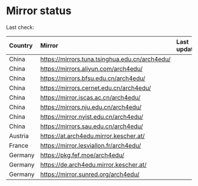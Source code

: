 <script src="./time.js"></script>
# Mirror status
Last check: <script type="text/javascript">localize(1732279506.6951358);</script>

|Country|Mirror|Last update|
|:------|:-----|:----------|
|China|https://mirrors.tuna.tsinghua.edu.cn/arch4edu/|<script type="text/javascript">localize(1732257800);</script>|
|China|https://mirrors.aliyun.com/arch4edu/|<script type="text/javascript">localize(1732257800);</script>|
|China|https://mirrors.bfsu.edu.cn/arch4edu/|<script type="text/javascript">localize(1732214626);</script>|
|China|https://mirrors.cernet.edu.cn/arch4edu/|<script type="text/javascript">localize(1732257800);</script>|
|China|https://mirror.iscas.ac.cn/arch4edu/|<script type="text/javascript">localize(1732214626);</script>|
|China|https://mirrors.nju.edu.cn/arch4edu/|<script type="text/javascript">localize(1732171557);</script>|
|China|https://mirror.nyist.edu.cn/arch4edu/|<script type="text/javascript">localize(1732257800);</script>|
|China|https://mirrors.sau.edu.cn/arch4edu/|<script type="text/javascript">localize(1729319991);</script>|
|Austria|https://at.arch4edu.mirror.kescher.at/|<script type="text/javascript">localize(1732257800);</script>|
|France|https://mirror.lesviallon.fr/arch4edu/|<script type="text/javascript">localize(1732214626);</script>|
|Germany|https://pkg.fef.moe/arch4edu/|<script type="text/javascript">localize(1732257800);</script>|
|Germany|https://de.arch4edu.mirror.kescher.at/|<script type="text/javascript">localize(1732257800);</script>|
|Germany|https://mirror.sunred.org/arch4edu/|<script type="text/javascript">localize(1732257800);</script>|

<script src="./tablefilter/tablefilter.js"></script>
<script src="./table.js"></script>